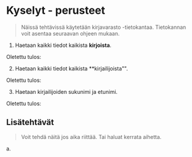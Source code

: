 # Kyselyt - perusteet

> Näissä tehtävissä käytetään kirjavarasto -tietokantaa.
> Tietokannan voit asentaa seuraavan ohjeen mukaan.

1. Haetaan kaikki tiedot kaikista **kirjoista**.

Oletettu tulos: 

2. Haetaan kaikki tiedot kaikista **kirjailijoista"".

Oletettu tulos: 

3. Haetaan kirjailijoiden sukunimi ja etunimi.

Oletettu tulos:



## Lisätehtävät

> Voit tehdä näitä jos aika riittää. Tai haluat kerrata aihetta.

a. 
